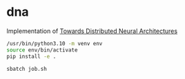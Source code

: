 # dna

Implementation of [Towards Distributed Neural Architectures](https://arxiv.org/abs/2506.22389)

```sh
/usr/bin/python3.10 -m venv env
source env/bin/activate
pip install -e .

sbatch job.sh
```